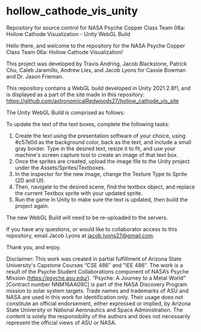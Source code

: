 # hollow_cathode_vis_unity
Repository for source control for NASA Psyche Copper Class Team 06a: Hollow Cathode Visualization - Unity WebGL Build

Hello there, and welcome to the repository for the NASA Psyche Copper Class Team 06a: Hollow Cathode Visualization!

This project was developed by Travis Andring, Jacob Blackstone, Patrick Chu, Caleb Jaramillo, Andrew Lies, and Jacob Lyons for Cassie Bowman and Dr. Jason Frieman.

This repository contains a WebGL build developed in Unity 2021.2.8f1, and is displayed as a part of the site made in this repository: https://github.com/astronomicalRedwoods27/hollow_cathode_vis_site

The Unity WebGL Build  is comprised as follows:

To update the text of the text boxes, complete the following tasks:
1. Create the text using the presentation software of your choice, using #c57e0d as the background color, back as the text, and include a small gray border. Type in the desired text, resize it to fit, and use your machine's screen capture tool to create an image of that text box. 
2. Once the sprites are created, upload the image file to the Unity project under the Assets/Sprites/Textboxes. 
3. In the inspector for the new image, change the Texture Type to Sprite (2D and UI).
4. Then, navigate to the desired scene, find the textbox object, and replace the current Textbox sprite with your updated sprite.
5. Run the game in Unity to make sure the text is updated, then build the project again.

The new WebGL Build will need to be re-uploaded to the servers.

If you have any questions, or would like to collaborator access to this repository, email Jacob Lyons at jacob.lyons27@gmail.com.

Thank you, and enjoy.

Disclaimer: This work was created in partial fulfillment of Arizona State University's Capstone Courses “CSE 486″ and "IEE 486". The work is a result of the Psyche Student Collaborations component of NASA’s Psyche Mission (https://psyche.asu.edu/). “Psyche: A Journey to a Metal World” [Contract number NNM16AA09C] is part of the NASA Discovery Program mission to solar system targets. Trade names and trademarks of ASU and NASA are used in this work for identification only. Their usage does not constitute an official endorsement, either expressed or implied, by Arizona State University or National Aeronautics and Space Administration. The content is solely the responsibility of the authors and does not necessarily represent the official views of ASU or NASA.
